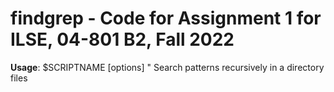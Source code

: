 # findgrep - Code for Assignment 1 for ILSE, 04-801 B2, Fall 2022

__Usage__: $SCRIPTNAME [options] <egrep-pattern>"
Search patterns recursively in a directory files

